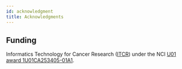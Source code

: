 ```yaml
---
id: acknowledgment
title: Acknowledgments
---
```


## Funding

Informatics Technology for Cancer Research ([ITCR](https://itcr.cancer.gov)) under the NCI [U01 award 1U01CA253405-01A1](https://reporter.nih.gov/project-details/10304730).
